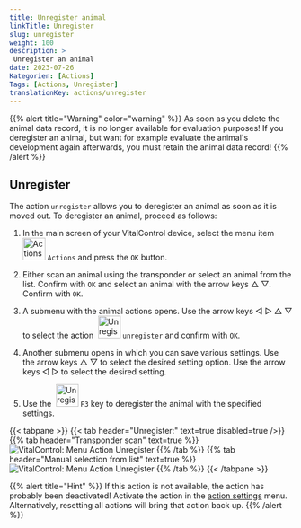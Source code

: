 ```yaml
---
title: Unregister animal
linkTitle: Unregister
slug: unregister
weight: 100
description: >
 Unregister an animal
date: 2023-07-26
Kategorien: [Actions]
Tags: [Actions, Unregister]
translationKey: actions/unregister
---
```

{{% alert title="Warning" color="warning" %}}
As soon as you delete the animal data record, it is no longer available for evaluation purposes! If you deregister an animal, but want for example evaluate the animal's development again afterwards, you must retain the animal data record!
{{% /alert %}}

## Unregister

The action `unregister` allows you to deregister an animal as soon as it is moved out. To deregister an animal, proceed as follows:

1. In the main screen of your VitalControl device, select the menu item &nbsp;<img src="/icons/actions.svg" width="40" align="bottom" alt="Actions" /> `Actions` and press the `OK` button.

2. Either scan an animal using the transponder or select an animal from the list. Confirm with `OK` and select an animal with the arrow keys △ ▽. Confirm with `OK`.

3. A submenu with the animal actions opens. Use the arrow keys ◁ ▷ △ ▽ to select the action &nbsp;<img src="/icons/unregister.svg" width="40" align="bottom" alt="Unregister" /> `unregister` and confirm with `OK`.

4. Another submenu opens in which you can save various settings. Use the arrow keys △ ▽ to select the desired setting option. Use the arrow keys ◁ ▷ to select the desired setting.

5. Use the &nbsp;<img src="/icons/unregisterword.svg" width="40" align="bottom" alt="Unregister" /> `F3` key to deregister the animal with the specified settings.

{{< tabpane >}}
{{< tab header="Unregister:" text=true disabled=true />}}
{{% tab header="Transponder scan" text=true %}}
 ![VitalControl: Menu Action Unregister](../images/unregister-scan.png "Unregister an animal")
{{% /tab %}}
{{% tab header="Manual selection from list" text=true %}}
 ![VitalControl: Menu Action Unregister](../images/unregister.png "Unregister an animal")
{{% /tab %}}
{{< /tabpane >}}


{{% alert title="Hint" %}}
If this action is not available, the action has probably been deactivated! Activate the action in the [action settings](../settings/) menu. Alternatively, resetting all actions will bring that action back up.
{{% /alert %}}
